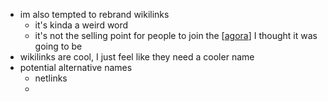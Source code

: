- im also tempted to rebrand wikilinks
	- it's kinda a weird word
	- it's not the selling point for people to join the [[agora]] I thought it was going to be
- wikilinks are cool, I just feel like they need a cooler name
- potential alternative names
	- netlinks
	- 

[//begin]: # "Autogenerated link references for markdown compatibility"
[agora]: agora.md "agora"
[//end]: # "Autogenerated link references"

